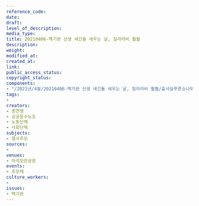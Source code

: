 ```yaml
---
reference_code: 
date: 
draft: 
level_of_description: 
media_type: 
title: 20210406-백기완 선생 새긴돌 세우는 날, 질라라비 훨훨
description: 
weight: 
modified_at: 
created_at: 
link: 
public_access_status: 
copyright_status: 
components:
- "/2021년/4월/20210406-백기완 선생 새긴돌 세우는 날, 질라라비 훨훨/출사늘푸른소나무_3.jpg"
tags:
- 
creators:
- 총연맹
- 공공운수노조
- 노동단체
- 사회단체
subjects:
- 열사추모
sources:
- 
venues:
- 마석모란공원
events:
- 추모제
culture_workers:
- 
issues:
- 백기완
---
```

